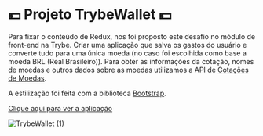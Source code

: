 #  :dollar: Projeto TrybeWallet :dollar:

Para fixar o conteúdo de Redux, nos foi proposto este desafio no módulo de front-end na Trybe. Criar uma aplicação que salva os gastos do usuário e converte tudo para uma única moeda (no caso foi escolhida como base a moeda BRL (Real Brasileiro)). Para obter as informações da cotação, nomes de moedas e outros dados sobre as moedas utilizamos a API de [Cotações de Moedas](https://docs.awesomeapi.com.br/api-de-moedas).

A estilização foi feita com a biblioteca [Bootstrap](https://getbootstrap.com). 

[Clique aqui para ver a aplicação](https://joanamds.github.io/projeto-trybewallet/)

![TrybeWallet (1)](https://user-images.githubusercontent.com/106452876/208136578-7f7c4002-4037-44ba-9df7-1469fca51e06.gif)



<!-- Olá, Tryber!
Esse é apenas um arquivo inicial para o README do seu projeto no qual você pode customizar e reutilizar todas as vezes que for executar o trybe-publisher.

Para deixá-lo com a sua cara, basta alterar o seguinte arquivo da sua máquina: ~/.student-repo-publisher/custom/_NEW_README.md

É essencial que você preencha esse documento por conta própria, ok?
Não deixe de usar nossas dicas de escrita de README de projetos, e deixe sua criatividade brilhar!
:warning: IMPORTANTE: você precisa deixar nítido:
- quais arquivos/pastas foram desenvolvidos por você; 
- quais arquivos/pastas foram desenvolvidos por outra pessoa estudante;
- quais arquivos/pastas foram desenvolvidos pela Trybe.
-->
